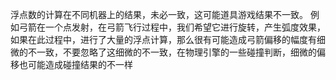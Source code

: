 浮点数的计算在不同机器上的结果，未必一致，这可能道具游戏结果不一致。
例如弓箭在一个点发射，在弓箭飞行过程中，我们希望它进行旋转，产生弧度效果，如果在此过程中，进行了大量的浮点计算，那么很有可能造成弓箭偏移的幅度有细微的不一致，不要忽略了这细微的不一致，在物理引擎的一些碰撞判断，细微的偏移也可能造成碰撞结果的不一样